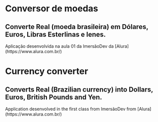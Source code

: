 # Conversor de moedas

<h2>Converte Real (moeda brasileira) em Dólares, Euros, Libras Esterlinas e Ienes.</h2>
Aplicação desenvolvida na aula 01 da ImersãoDev da [Alura](https://www.alura.com.br/)

# Currency converter

<h2>Converts Real (Brazilian currency) into Dollars, Euros, British Pounds and Yen.</h2>
Application desenvolved in the first class from ImersãoDev from [Alura](https://www.alura.com.br/)

